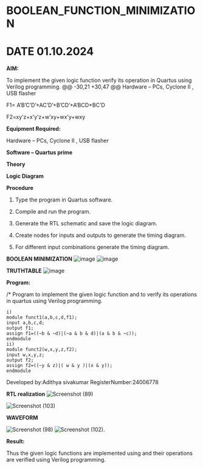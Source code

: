 # BOOLEAN_FUNCTION_MINIMIZATION

# DATE 01.10.2024
**AIM:**

To implement the given logic function verify its operation in Quartus using Verilog programming.
@@ -30,21 +30,47 @@ Hardware – PCs, Cyclone II , USB flasher

F1= A’B’C’D’+AC’D’+B’CD’+A’BCD+BC’D 

F2=xy’z+x’y’z+w’xy+wx’y+wxy

**Equipment Required:**

Hardware – PCs, Cyclone II , USB flasher

**Software – Quartus prime**

**Theory**

**Logic Diagram**

**Procedure**

1.	Type the program in Quartus software.

2.	Compile and run the program.

3.	Generate the RTL schematic and save the logic diagram.

4.	Create nodes for inputs and outputs to generate the timing diagram.

5.	For different input combinations generate the timing diagram.

**BOOLEAN MINIMIZATION**
![image](https://github.com/user-attachments/assets/94ef30e8-33be-425a-8e9a-408ae2ccb358)
![image](https://github.com/user-attachments/assets/589b75ec-b7e0-4e65-9c2c-cb7f064fc8ac)


**TRUTHTABLE**
![image](https://github.com/user-attachments/assets/ff9fba34-8fb2-4aa1-9e36-451ecf89e592)

**Program:**

/* Program to implement the given logic function and to verify its operations in quartus using Verilog programming. 
```
i)
module funct1(a,b,c,d,f1);
input a,b,c,d;
output f1;
assign f1=((~b & ~d)|(~a & b & d)|(a & b & ~c));
endmodule
ii)
module funct2(w,x,y,z,f2);
input w,x,y,z;
output f2;
assign f2=((~y & z)|( w & y )|(x & y));
endmodule
```

Developed by:Adithya sivakumar
RegisterNumber:24006778

**RTL realization**
![Screenshot (89)](https://github.com/user-attachments/assets/388df616-b62c-49e9-9c5d-813d962a55d0)

![Screenshot (103)](https://github.com/user-attachments/assets/efb025f0-a851-4409-aa06-09635d8a6dd7)

**WAVEFORM**

![Screenshot (98)](https://github.com/user-attachments/assets/1984c5ab-4cbb-4d19-864f-596ec69a2fb5)
![Screenshot (102)](https://github.com/user-attachments/assets/f43631ed-a7fd-4ece-95a1-ee3f7519c993).

**Result:**

Thus the given logic functions are implemented using and their operations are verified using Verilog programming.
